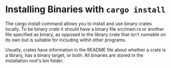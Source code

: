 # Installing Binaries with `cargo install`
The cargo install command allows you to install and use binary crates locally.
To be binary crate it should have a binary file src/main.rs or another file specified as binary, as opposed to 
the library crate that isn't runnable on its own but is suitable for including withit other programs.

Usually, crates have information in the README file about whether a crate is a library, has a binary target, or both.
All binaries are stored in the installation root's bin folder. 
